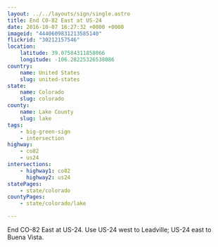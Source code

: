 ```yaml
---
layout: ../../layouts/sign/single.astro
title: End CO-82 East at US-24
date: 2016-10-07 16:27:32 +0000 +0000
imageid: "4440609831213585140"
flickrid: "30212157546"
location:
    latitude: 39.07584311858066
    longitude: -106.28225326538086
country:
    name: United States
    slug: united-states
state:
    name: Colorado
    slug: colorado
county:
    name: Lake County
    slug: lake
tags:
    - big-green-sign
    - intersection
highway:
    - co82
    - us24
intersections:
    - highway1: co82
      highway2: us24
statePages:
    - state/colorado
countyPages:
    - state/colorado/lake

---
```

End CO-82 East at US-24.  Use US-24 west to Leadville; US-24 east to Buena Vista.